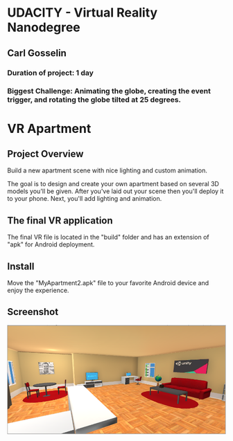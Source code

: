 # UDACITY - Virtual Reality Nanodegree
## Carl Gosselin
### Duration of project:  1 day
### Biggest Challenge:  Animating the globe, creating the event trigger, and rotating the globe tilted at 25 degrees.

# VR Apartment

## Project Overview
 
Build a new apartment scene with nice lighting and custom animation. 

The goal is to design and create your own apartment based on several 3D models you'll be given. 
After you've laid out your scene then you'll deploy it to your phone. 
Next, you'll add lighting and animation.


## The final VR application

The final VR file is located in the "build" folder and has an extension of "apk" for Android deployment.

## Install

Move the "MyApartment2.apk" file to your favorite Android device and enjoy the experience.

## Screenshot

<p align="center">
<img src="screenshots/screenshot2-vr-apartment.png" width="1000">
</p>


